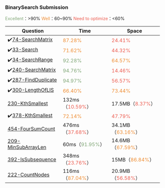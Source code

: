 

### BinarySearch Submission

<font color='80a677'>Excellent</font>：>90%	<font color='ee8d34'>Well</font>：60~90%	<font color='ec5d51'>Need to optimize</font>：<60%	

| Question                                    | Time                                        | Space                                        |
| ------------------------------------------- | ------------------------------------------- | -------------------------------------------- |
| ✔️[74-SearchMatrix](./74-SearchMatrix.md)    | <font color='ee8d34'>87.28%</font>          | <font color='ec5d51'>24.41%</font>           |
| ✔️[33-Search](33-Search.md)                  | <font color='ee8d34'>71.62%</font>          | <font color='ec5d51'>44.32%</font>           |
| ✔️[34-SearchRange](34-SearchRange.md)        | <font color='80a677'>92.28%</font>          | <font color='ee8d34'>64.57%</font>           |
| ✔️[240-SearchMatrix](240-SearchMatrix.md)    | <font color='80a677'>94.76%</font>          | <font color='ec5d51'>14.46%</font>           |
| ✔️[287-FindDuplicate](287-FindDuplicate.md)  | <font color='80a677'>94.97%</font>          | <font color='ec5d51'>56.57%</font>           |
| ✔️[300-LengthOfLIS](300-LengthOfLIS.md)      | <font color='ee8d34'>66.40%</font>          | <font color='ee8d34'>73.44%</font>           |
| [230-KthSmallest](230-KthSmallest.md)       | 132ms（<font color='ec5d51'>10.59%</font>） | 17.5MB（<font color='ec5d51'>8.37%</font>）  |
| ✔️[378-KthSmallest](378-KthSmallest.md)      | <font color='ee8d34'>72.14%</font>          | <font color='ec5d51'>47.79%</font>           |
| [454-FourSumCount](454-FourSumCount.md)     | 476ms（<font color='ec5d51'>37.68%</font>） | 34.1MB（<font color='ee8d34'>63.16%</font>） |
| [209-MinSubArrayLen](209-MinSubArrayLen.md) | 60ms（<font color='80a677'>91.95%</font>）  | 14.6MB（<font color='ee8d34'>67.59%</font>） |
| [392-IsSubsequence](392-IsSubsequence.md)   | 348ms（<font color='ec5d51'>23.76%</font>） | 15MB（<font color='ee8d34'>86.84%</font>）   |
| [222-CountNodes](222-CountNodes.md)         | 116ms（<font color='ee8d34'>87.04%</font>） | 20.9MB（<font color='ec5d51'>56.58%</font>） |



